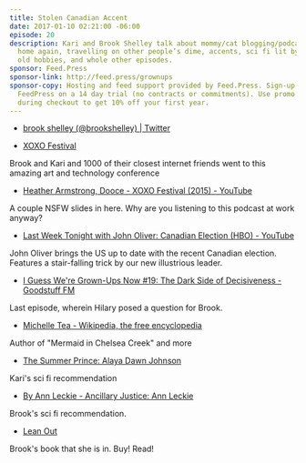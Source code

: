 ```yaml
---
title: Stolen Canadian Accent
date: 2017-01-10 02:21:00 -06:00
episode: 20
description: Kari and Brook Shelley talk about mommy/cat blogging/podcasting, going
  home again, travelling on other people’s dime, accents, sci fi lit by women, revisiting
  old hobbies, and whole other episodes.
sponsor: Feed.Press
sponsor-link: http://feed.press/grownups
sponsor-copy: Hosting and feed support provided by Feed.Press. Sign-up today and try
  FeedPress on a 14 day trial (no contracts or commitments). Use promo code grownups
  during checkout to get 10% off your first year.
---
```


* [brook shelley (@brookshelley) | Twitter][1]

* [XOXO Festival][2]

Brook and Kari and 1000 of their closest internet friends went to this amazing art and technology conference 

* [Heather Armstrong, Dooce - XOXO Festival (2015) - YouTube][3]

A couple NSFW slides in here. Why are you listening to this podcast at work anyway?

* [Last Week Tonight with John Oliver: Canadian Election (HBO) - YouTube][4]

John Oliver brings the US up to date with the recent Canadian election. Features a stair-falling trick by our new illustrious leader. 

* [I Guess We're Grown-Ups Now #19: The Dark Side of Decisiveness - Goodstuff FM][5]

Last episode, wherein Hilary posed a question for Brook.

* [Michelle Tea - Wikipedia, the free encyclopedia][6]

Author of "Mermaid in Chelsea Creek" and more 

* [The Summer Prince: Alaya Dawn Johnson][7]

Kari's sci fi recommendation

* [By Ann Leckie - Ancillary Justice: Ann Leckie][8]

Brook's sci fi recommendation.

* [Lean Out][9]

Brook's book that she is in. Buy! Read! 

[1]: https://twitter.com/brookshelley
[2]: https://2015.xoxofest.com/
[3]: https://www.youtube.com/watch?v=fe-7kHmArAs
[4]: https://www.youtube.com/watch?v=0V5ckcTSYu8
[5]: http://goodstuff.fm/grownups/19
[6]: https://en.wikipedia.org/wiki/Michelle_Tea
[7]: http://www.amazon.ca/Summer-Prince-Alaya-Dawn-Johnson/dp/0545417791/
[8]: http://www.amazon.ca/Ann-Leckie-Ancillary-Justice/dp/B00IBSWVO6/
[9]: http://www.orbooks.com/catalog/lean-out/

  